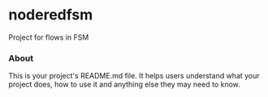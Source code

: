 noderedfsm
==========

Project for flows in FSM

### About

This is your project's README.md file. It helps users understand what your
project does, how to use it and anything else they may need to know.